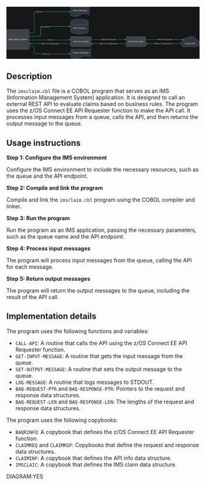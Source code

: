 ![Alt text](./imsclaim.cbl.md.svg)

## Description
The `imsclaim.cbl` file is a COBOL program that serves as an IMS (Information Management System) application. It is designed to call an external REST API to evaluate claims based on business rules. The program uses the z/OS Connect EE API Requester function to make the API call. It processes input messages from a queue, calls the API, and then returns the output message to the queue.

## Usage instructions

**Step 1: Configure the IMS environment**

Configure the IMS environment to include the necessary resources, such as the queue and the API endpoint.

**Step 2: Compile and link the program**

Compile and link the `imsclaim.cbl` program using the COBOL compiler and linker.

**Step 3: Run the program**

Run the program as an IMS application, passing the necessary parameters, such as the queue name and the API endpoint.

**Step 4: Process input messages**

The program will process input messages from the queue, calling the API for each message.

**Step 5: Return output messages**

The program will return the output messages to the queue, including the result of the API call.

## Implementation details

The program uses the following functions and variables:

* `CALL-API`: A routine that calls the API using the z/OS Connect EE API Requester function.
* `GET-INPUT-MESSAGE`: A routine that gets the input message from the queue.
* `SET-OUTPUT-MESSAGE`: A routine that sets the output message to the queue.
* `LOG-MESSAGE`: A routine that logs messages to STDOUT.
* `BAQ-REQUEST-PTR` and `BAQ-RESPONSE-PTR`: Pointers to the request and response data structures.
* `BAQ-REQUEST-LEN` and `BAQ-RESPONSE-LEN`: The lengths of the request and response data structures.

The program uses the following copybooks:

* `BAQRINFO`: A copybook that defines the z/OS Connect EE API Requester function.
* `CLAIMREQ` and `CLAIMRSP`: Copybooks that define the request and response data structures.
* `CLAIMINF`: A copybook that defines the API info data structure.
* `IMSCLAIC`: A copybook that defines the IMS claim data structure.

DIAGRAM:YES